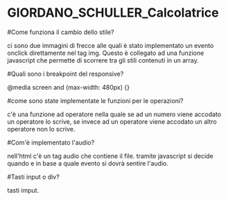 # GIORDANO_SCHULLER_Calcolatrice



#Come funziona il cambio dello stile?

ci sono due immagini di frecce alle quali è stato implementato un evento onclick direttamente nel tag img. Questo è collegato ad una funzione javascript che permette di scorrere tra gli stili contenuti in un array.

#Quali sono i breakpoint del responsive?

@media screen and (max-width: 480px) {}


#come sono state implementate le funzioni per le operazioni?

c'è una funzione ad operatore nella quale se ad un numero viene accodato un operatore
lo scrive, se invece ad un operatore viene accodato un altro operatore non lo scrive.


#Com'è implementato l'audio?

nell'html c'è un tag audio che contiene il file. tramite javascript si decide quando e in base a quale evento si dovrà sentire l'audio.

#Tasti input o div?

tasti imput.

